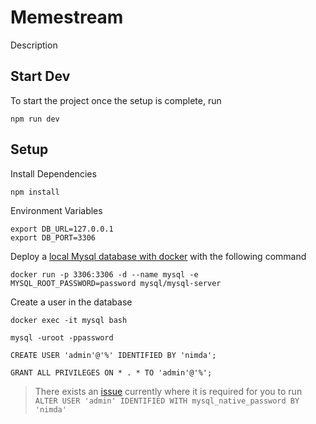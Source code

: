 # Memestream

Description

## Start Dev
To start the project once the setup is complete, run
```
npm run dev
```

## Setup
Install Dependencies
```
npm install
```
Environment Variables
```
export DB_URL=127.0.0.1
export DB_PORT=3306
```
Deploy a [local Mysql database with docker](https://dzone.com/articles/docker-for-mac-mysql-setup) with the following command
```
docker run -p 3306:3306 -d --name mysql -e MYSQL_ROOT_PASSWORD=password mysql/mysql-server
```
Create a user in the database
```
docker exec -it mysql bash
```
```
mysql -uroot -ppassword
```
```
CREATE USER 'admin'@'%' IDENTIFIED BY 'nimda';
```
```
GRANT ALL PRIVILEGES ON * . * TO 'admin'@'%';
```
>There exists an [issue](https://stackoverflow.com/questions/50093144/mysql-8-0-client-does-not-support-authentication-protocol-requested-by-server) currently where it is required for you to run
> ``` ALTER USER 'admin' IDENTIFIED WITH mysql_native_password BY 'nimda' ```
